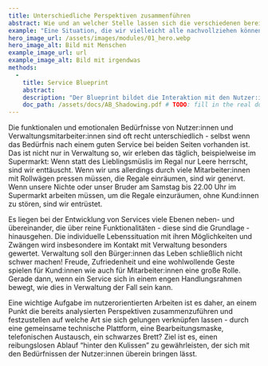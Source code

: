 ```yaml
---
title: Unterschiedliche Perspektiven zusammenführen
abstract: Wie und an welcher Stelle lassen sich die verschiedenen bereits analysierten Ebenen zusammenführen, um eine ganzheitliche und schlüssige Dienstleistung zu entwickeln? 
example: "Eine Situation, die wir vielleicht alle nachvollziehen können, ist der Besuch von Ärzt:innen oder Einrichtungen des Gesundheitswesens. Aus Gründen des Datenschutzes war oder ist es lange Zeit nicht möglich gewesen, Daten innerhalb des Gesundheitssystems auszutauschen. Für Patient:innen bedeutet das, immer wieder gleiche Fragen zu beantworten, gleiche oder ähnliche Formulare auszufüllen und sich “gefühlt” immer am Beginn einer Behandlung zu befinden. Die “unsichtbaren” Abläufe im Hintergrund sind in diesem Fall schlicht nicht vorhanden, es gibt meist keinen Austausch von Daten. Für das Nutzer:innenerlebnis wäre dies aber in jeder Hinsicht sehr erleichternd."
hero_image_url: /assets/images/modules/01_hero.webp
hero_image_alt: Bild mit Menschen
example_image_url: url
example_image_alt: Bild mit irgendwas
methods:
  - 
    title: Service Blueprint
    abstract:
    description: "Der Blueprint bildet die Interaktion mit den Nutzer:innen und die Schnittstellen zur Organisation gleichzeitig ab. Dadurch kann die Sichtweise der Nutzer:innen mit der eines Dienstleisters kombiniert dargestellt werden. Neben den Handlungen der Nutzer:innen und der Verwaltungsmitarbeiter:innen, sowie der Berührungspunkte mit einem Service, die wir bereits in der Customer Journey und dem Shadowing ermittelt haben, werden alle “unsichtbaren” Aktivitäten im Hintergrund ergänzt. Dies sind einerseits alle Aktionen, die eine Organisation im Hintergrund durchführt - die Ablage von Informationen - welche für die Nutzer nicht sichtbar sind wie auch unterstützende Prozesse für den Dienstleistungsprozess, zb. eine Terminerinnerung."
    doc_path: /assets/docs/AB_Shadowing.pdf # TODO: fill in the real doc
---
```


Die funktionalen und emotionalen Bedürfnisse von Nutzer:innen und Verwaltungsmitarbeiter:innen sind oft recht unterschiedlich - selbst wenn das Bedürfnis nach einem guten Service bei beiden Seiten vorhanden ist. Das ist nicht nur in Verwaltung so, wir erleben das täglich, beispielweise im Supermarkt: Wenn statt des Lieblingsmüslis im Regal nur Leere herrscht, sind wir enttäuscht. Wenn wir uns allerdings durch viele Mitarbeiter:innen mit Rollwägen pressen müssen, die Regale einräumen, sind wir genervt. Wenn unsere Nichte oder unser Bruder am Samstag bis 22.00 Uhr im Supermarkt arbeiten müssen, um die Regale einzuräumen, ohne Kund:innen zu stören, sind wir entrüstet.

Es liegen bei der Entwicklung von Services viele Ebenen neben- und übereinander, die über reine Funktionalitäten - diese sind die Grundlage - hinausgehen. Die individuelle Lebenssituation mit ihren Möglichkeiten und Zwängen wird insbesondere im Kontakt mit Verwaltung besonders gewertet. Verwaltung soll den Bürger:innen das Leben schließlich nicht schwer machen! Freude, Zufriedenheit und eine wohlwollende Geste spielen für Kund:innen wie auch für Mitarbeiter:innen eine große Rolle. Gerade dann, wenn ein Service sich in einem engen Handlungsrahmen bewegt, wie dies in Verwaltung der Fall sein kann.

Eine wichtige Aufgabe im nutzerorientierten Arbeiten ist es daher, an einem Punkt die bereits analysierten Perspektiven zusammenzuführen und festzustellen auf welche Art sie sich gelungen verknüpfen lassen - durch eine gemeinsame technische Plattform, eine Bearbeitungsmaske, telefonischen Austausch, ein schwarzes Brett? Ziel ist es, einen reibungslosen Ablauf “hinter den Kulissen” zu gewährleisten, der sich mit den Bedürfnissen der Nutzer:innen überein bringen lässt.
